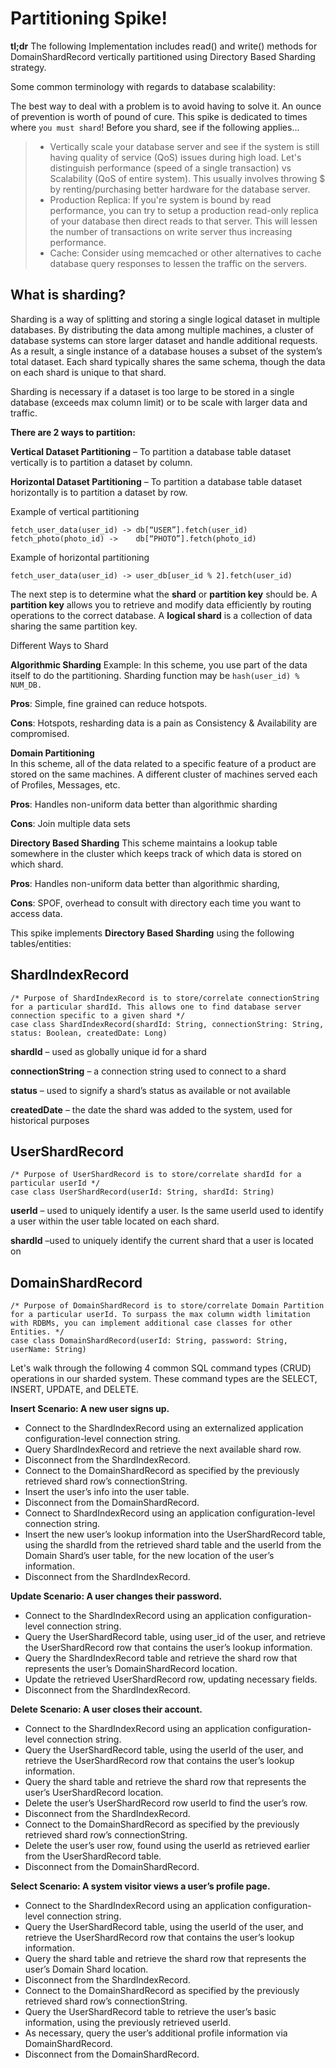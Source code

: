 Partitioning Spike!
===================
**tl;dr** 
The following Implementation includes read() and write() methods for DomainShardRecord vertically partitioned using Directory Based Sharding strategy.

Some common terminology with regards to database scalability: 

The best way to deal with a problem is to avoid having to solve it. An ounce of prevention is worth of pound of cure. This spike is dedicated to times where `you must shard`! Before you shard, see if the following applies...
> -  Vertically scale your database server and see if the system is still having quality of service (QoS) issues during high load. Let's distinguish performance (speed of a single transaction) vs Scalability (QoS of entire system). This usually involves throwing $ by renting/purchasing better hardware for the database server.
> - Production Replica: If you're system is bound by read performance, you can try to setup a production read-only replica of your database then direct reads to that server. This will lessen the number of transactions on write server thus increasing performance.
> - Cache: Consider using memcached or other alternatives to cache database query responses to lessen the traffic on the servers.
 
What is sharding?
-------------
Sharding is a way of splitting and storing a single logical dataset in multiple databases. By distributing the data among multiple machines, a cluster of database systems can store larger dataset and handle additional requests.  As a result, a single instance of a database houses a subset of the system’s total dataset. Each shard typically shares the same schema, though the data on each shard is unique to that shard.

Sharding is necessary if a dataset is too large to be stored in a single database (exceeds max column limit) or to be scale with larger data and traffic. 

**There are 2 ways to partition:**

**Vertical Dataset Partitioning** – To partition a database table dataset vertically is to partition a dataset by column.

**Horizontal Dataset Partitioning** – To partition a database table dataset horizontally is to partition a dataset by row.
 
 Example of vertical partitioning
```
fetch_user_data(user_id) -> db[“USER”].fetch(user_id)
fetch_photo(photo_id) ->    db[“PHOTO”].fetch(photo_id)
```

Example of horizontal partitioning
```
fetch_user_data(user_id) -> user_db[user_id % 2].fetch(user_id)
```

The next step is to determine what the **shard** or **partition key** should be. A **partition key** allows you to retrieve and modify data efficiently by routing operations to the correct database. A **logical shard** is a collection of data sharing the same partition key.


Different Ways to Shard

**Algorithmic Sharding**
Example: In this scheme, you use part of the data itself to do the partitioning. 
Sharding function may be `hash(user_id) % NUM_DB.`

   **Pros**: Simple, fine grained can reduce hotspots.
    
   **Cons**: Hotspots, resharding data is a pain as Consistency & Availability are compromised.

**Domain Partitioning**  
In this scheme, all of the data related to a specific feature of a product are stored on the same machines. A different cluster of machines served each of Profiles, Messages, etc.
    
   **Pros**: Handles non-uniform data better than algorithmic sharding
    
   **Cons**: Join multiple data sets

**Directory Based Sharding**
This scheme maintains a lookup table somewhere in the cluster which keeps track of which data is stored on which shard.

**Pros**: Handles non-uniform data better than algorithmic sharding, 

**Cons**: SPOF, overhead to consult with directory each time you want to access data.

This spike implements **Directory Based Sharding** using the following tables/entities:

ShardIndexRecord
--------------------
```
/* Purpose of ShardIndexRecord is to store/correlate connectionString for a particular shardId. This allows one to find database server connection specific to a given shard */
case class ShardIndexRecord(shardId: String, connectionString: String, status: Boolean, createdDate: Long)
```

  **shardId** – used as globally unique id for a shard
  
  **connectionString** – a connection string used to connect to a shard
  
  **status** – used to signify a shard’s status as available or not available
  
  **createdDate** – the date the shard was added to the system, used for historical purposes

UserShardRecord
--------------------
```
/* Purpose of UserShardRecord is to store/correlate shardId for a particular userId */
case class UserShardRecord(userId: String, shardId: String)
```
**userId** – used to uniquely identify a user. Is the same userId used to identify a user within the user table located on each shard.

**shardId** –used to uniquely identify the current shard that a user is located on

DomainShardRecord
--------------------
```
/* Purpose of DomainShardRecord is to store/correlate Domain Partition for a particular userId. To surpass the max column width limitation with RDBMs, you can implement additional case classes for other Entities. */
case class DomainShardRecord(userId: String, password: String, userName: String)
```

Let's walk through the following 4 common SQL command types (CRUD) operations in our sharded system. These command types are the SELECT, INSERT, UPDATE, and DELETE.

**Insert Scenario: A new user signs up.**

 - Connect to the ShardIndexRecord using an externalized application configuration-level connection string.
 - Query ShardIndexRecord and retrieve the next available shard row.
 - Disconnect from the ShardIndexRecord.
 - Connect to the DomainShardRecord as specified by the previously retrieved shard row’s connectionString.
 - Insert the user’s info into the user table.  
 - Disconnect from the DomainShardRecord.
 - Connect to ShardIndexRecord using an application configuration-level connection string.
 - Insert the new user’s lookup information into the UserShardRecord table, using the shardId from the retrieved shard table and the userId from the Domain Shard’s user table, for the new location of the user’s information.
 - Disconnect from the ShardIndexRecord.
 

**Update Scenario: A user changes their password.**

 - Connect to the ShardIndexRecord using an application configuration-level connection string.
 - Query the UserShardRecord table, using user_id of the user, and retrieve the UserShardRecord row that contains the user’s lookup information.
 - Query the ShardIndexRecord table and retrieve the shard row that represents the user’s DomainShardRecord location.
 - Update the retrieved UserShardRecord row, updating necessary fields.
 - Disconnect from the ShardIndexRecord.


**Delete Scenario: A user closes their account.**

 - Connect to the ShardIndexRecord using an application
   configuration-level connection string.   
 - Query the UserShardRecord table, using the userId of the user, and retrieve the UserShardRecord row that contains the user’s lookup information.   
 - Query the shard table and retrieve the shard row that represents the user’s
   UserShardRecord location.   
 - Delete the user’s UserShardRecord row userId to find the user’s row.
 - Disconnect from the ShardIndexRecord.   
 - Connect to the DomainShardRecord as specified by the previously retrieved shard row’s connectionString.   
 - Delete the user’s user row, found using the userId as retrieved earlier from the UserShardRecord table.   
 - Disconnect from the DomainShardRecord.

**Select Scenario: A system visitor views a user’s profile page.**

 -  Connect to the ShardIndexRecord using an application configuration-level connection string.
 -  Query the UserShardRecord table, using the userId of the user, and retrieve the UserShardRecord row that contains the user’s lookup information.
 -  Query the shard table and retrieve the shard row that represents the user’s Domain Shard location.
 -  Disconnect from the ShardIndexRecord.
 - Connect to the DomainShardRecord as specified by the previously retrieved shard row’s connectionString.
 - Query the UserShardRecord table to retrieve the user’s basic information, using the previously retrieved userId.
 - As necessary, query the user’s additional profile information via DomainShardRecord.
 - Disconnect from the DomainShardRecord.


